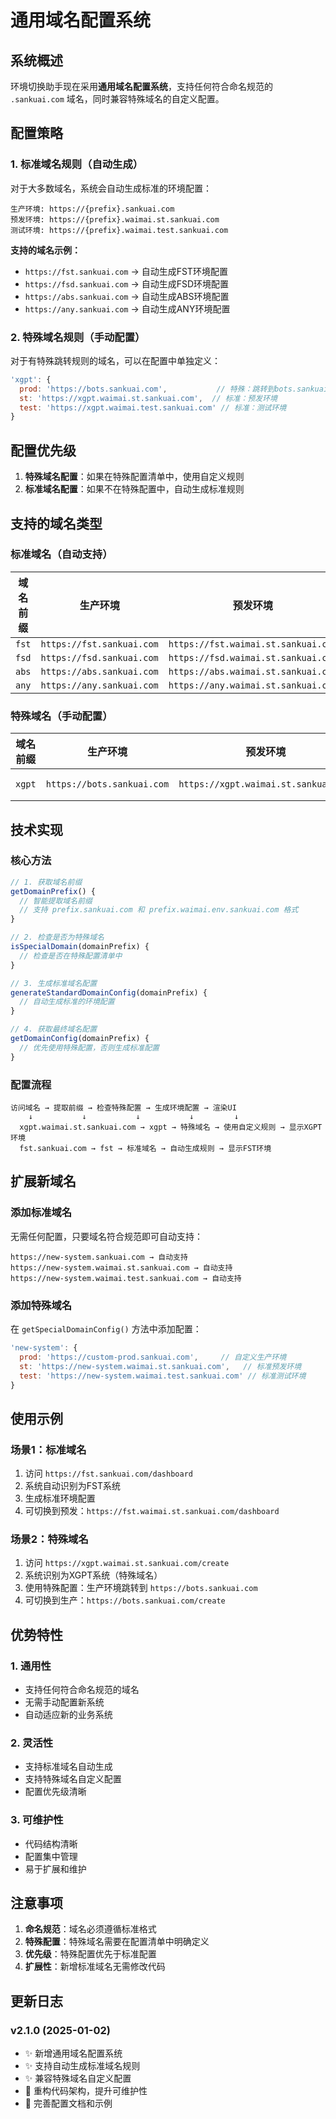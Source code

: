 # 通用域名配置系统

## 系统概述

环境切换助手现在采用**通用域名配置系统**，支持任何符合命名规范的 `.sankuai.com` 域名，同时兼容特殊域名的自定义配置。

## 配置策略

### 1. 标准域名规则（自动生成）
对于大多数域名，系统会自动生成标准的环境配置：

```
生产环境: https://{prefix}.sankuai.com
预发环境: https://{prefix}.waimai.st.sankuai.com
测试环境: https://{prefix}.waimai.test.sankuai.com
```

**支持的域名示例：**
- `https://fst.sankuai.com` → 自动生成FST环境配置
- `https://fsd.sankuai.com` → 自动生成FSD环境配置
- `https://abs.sankuai.com` → 自动生成ABS环境配置
- `https://any.sankuai.com` → 自动生成ANY环境配置

### 2. 特殊域名规则（手动配置）
对于有特殊跳转规则的域名，可以在配置中单独定义：

```javascript
'xgpt': {
  prod: 'https://bots.sankuai.com',           // 特殊：跳转到bots.sankuai.com
  st: 'https://xgpt.waimai.st.sankuai.com',  // 标准：预发环境
  test: 'https://xgpt.waimai.test.sankuai.com' // 标准：测试环境
}
```

## 配置优先级

1. **特殊域名配置**：如果在特殊配置清单中，使用自定义规则
2. **标准域名配置**：如果不在特殊配置中，自动生成标准规则

## 支持的域名类型

### 标准域名（自动支持）
| 域名前缀 | 生产环境 | 预发环境 | 测试环境 |
|----------|----------|----------|----------|
| `fst` | `https://fst.sankuai.com` | `https://fst.waimai.st.sankuai.com` | `https://fst.waimai.test.sankuai.com` |
| `fsd` | `https://fsd.sankuai.com` | `https://fsd.waimai.st.sankuai.com` | `https://fsd.waimai.test.sankuai.com` |
| `abs` | `https://abs.sankuai.com` | `https://abs.waimai.st.sankuai.com` | `https://abs.waimai.test.sankuai.com` |
| `any` | `https://any.sankuai.com` | `https://any.waimai.st.sankuai.com` | `https://any.waimai.test.sankuai.com` |

### 特殊域名（手动配置）
| 域名前缀 | 生产环境 | 预发环境 | 测试环境 | 说明 |
|----------|----------|----------|----------|------|
| `xgpt` | `https://bots.sankuai.com` | `https://xgpt.waimai.st.sankuai.com` | `https://xgpt.waimai.test.sankuai.com` | 生产环境跳转到bots.sankuai.com |

## 技术实现

### 核心方法

```javascript
// 1. 获取域名前缀
getDomainPrefix() {
  // 智能提取域名前缀
  // 支持 prefix.sankuai.com 和 prefix.waimai.env.sankuai.com 格式
}

// 2. 检查是否为特殊域名
isSpecialDomain(domainPrefix) {
  // 检查是否在特殊配置清单中
}

// 3. 生成标准域名配置
generateStandardDomainConfig(domainPrefix) {
  // 自动生成标准的环境配置
}

// 4. 获取最终域名配置
getDomainConfig(domainPrefix) {
  // 优先使用特殊配置，否则生成标准配置
}
```

### 配置流程

```
访问域名 → 提取前缀 → 检查特殊配置 → 生成环境配置 → 渲染UI
    ↓           ↓           ↓           ↓         ↓
  xgpt.waimai.st.sankuai.com → xgpt → 特殊域名 → 使用自定义规则 → 显示XGPT环境
  fst.sankuai.com → fst → 标准域名 → 自动生成规则 → 显示FST环境
```

## 扩展新域名

### 添加标准域名
无需任何配置，只要域名符合规范即可自动支持：
```
https://new-system.sankuai.com → 自动支持
https://new-system.waimai.st.sankuai.com → 自动支持
https://new-system.waimai.test.sankuai.com → 自动支持
```

### 添加特殊域名
在 `getSpecialDomainConfig()` 方法中添加配置：

```javascript
'new-system': {
  prod: 'https://custom-prod.sankuai.com',     // 自定义生产环境
  st: 'https://new-system.waimai.st.sankuai.com',   // 标准预发环境
  test: 'https://new-system.waimai.test.sankuai.com' // 标准测试环境
}
```

## 使用示例

### 场景1：标准域名
1. 访问 `https://fst.sankuai.com/dashboard`
2. 系统自动识别为FST系统
3. 生成标准环境配置
4. 可切换到预发：`https://fst.waimai.st.sankuai.com/dashboard`

### 场景2：特殊域名
1. 访问 `https://xgpt.waimai.st.sankuai.com/create`
2. 系统识别为XGPT系统（特殊域名）
3. 使用特殊配置：生产环境跳转到 `https://bots.sankuai.com`
4. 可切换到生产：`https://bots.sankuai.com/create`

## 优势特性

### 1. 通用性
- 支持任何符合命名规范的域名
- 无需手动配置新系统
- 自动适应新的业务系统

### 2. 灵活性
- 支持标准域名自动生成
- 支持特殊域名自定义配置
- 配置优先级清晰

### 3. 可维护性
- 代码结构清晰
- 配置集中管理
- 易于扩展和维护

## 注意事项

1. **命名规范**：域名必须遵循标准格式
2. **特殊配置**：特殊域名需要在配置清单中明确定义
3. **优先级**：特殊配置优先于标准配置
4. **扩展性**：新增标准域名无需修改代码

## 更新日志

### v2.1.0 (2025-01-02)
- ✨ 新增通用域名配置系统
- ✨ 支持自动生成标准域名规则
- ✨ 兼容特殊域名自定义配置
- 🔧 重构代码架构，提升可维护性
- 📝 完善配置文档和示例
